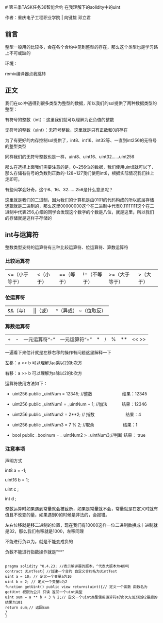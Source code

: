 ​# 第三季TASK任务36智能合约 在我理解下的solidity中的uint

作者：重庆电子工程职业学院 | 向键雄 邓立君

## 前言
整型一般用的比较多，会在各个合约中见到整型的存在，那么这个类型也是学习路上不可或缺的

环境：

remix编译器点我跳转

## 正文
我们在sol中遇得到很多类型为整型的数据，所以我们的sol提供了两种数据类型的整型：

有符号的整数（int）：这里我们就可以理解为正负值的整数

无符号的整数（uint）：无符号整数，这里就是只有正数和0的存在

为了有更好的内存控制sol提供了，int8、int16、int32等、一直到int256的无符号的整型类型

同样我们的无符号整数也是一样，uint8、uint16、uint32......uint256

那么在选择上面我们需要注意的是，0~256位的数据，我们使用uint8就可以了，那么存储有符号的负数到正数的-128~127我们使用int8，根据实际情况我们往上走即可。

有些同学会好奇，这个8、16、32......256是什么意思呢？

这里就是我们的二进制，因为我们的计算机是由0101的代码构成的所以底层存储逻辑就是二进制的，那么这里00000000这个在二进制中代表0,11111111这个在二进制中代表256,心细的同学会发现这个数字的个数是八位，就是这里，所以我们的存储就是这样子存储的

## int与运算符
整数类型支持的运算符有三种比较运算符、位运算符、算数运算符

### 比较运算符

|||||||
|----|-----|-----|-----|---|---|
|<=（小于等于）	|<（小于）|	==（等于）	|!=（不等于）|	>=（大于等于）|	>（大于）|


### 位运算符

||||
|----|----|----|
|&&（与）|	\|\|（或）|	^（异或）	~（位取反）|

### 算数运算符

||||||||||
|-|-|-|-|-|-|-|-|-|
| +	| -	| 一元运算符“-”	| 一元运算符“+”| 	*	| /| 	%| 	**| 	<<	>>|


一遍看下来估计就是左移右移的操作有问题这里解释一下

左移：a << b 可以理解为a乘以2的b次方

右移：a >> b 可以理解为a除以2的b次方

运算符使用方法如下：

- uint256 public _uintNum = 12345; //整数                         结果：12345

- uint256 public _uintNum1 = _uintNum + 1; //加法            结果：12346

- uint256 public _uintNum2 = 2**2; // 指数                          结果：4

- uint256 public _uintNum3 = 7 % 2; //取余                        结果：1

- bool public _boolnum = _ uintNum2 > _uintNum3;//判断 结果： true

### 注意事项

声明方式

int8 a = -1;

uint16 b = 1;

uint c ;

int d ;

整数运算时如果遇到常量就会被截断，如果是常量就不会，常量就是在定义时就有值且不改变的量，如果遇到0的时候是非法的，会报错。

左右位移就是移二进制的位置，现在我们有10000这样一位二进制数换成十进制就是32，那么我们右移就是1000，左移同理

不能进行负以为，就是不能变成负的

负数不能进行指数操作就是“**”

```

pragma solidity ^0.4.23; //表示编译器的版本，^代表大版本为4即可
contract UintTest{ //创建一个合约 自定义合约名为UintTest
uint a = 10; // 定义一个变量a为10
uint b = 2; // 定义一个变量b为2
function getUint() public view returns(uint){// 定义一个函数 函数名为getUint 权限为公共 只读 返回一个uint类型 
uint sum = a ** b + 3 % 2;// 定义一个uint类型使用运算符a的b次方加3取余2最后的结果为101
return sum;// 返回sum
}
}

```


